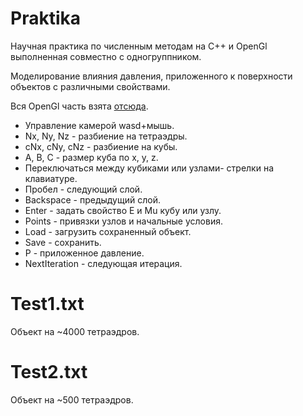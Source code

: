 # Praktika
Научная практика по численным методам на C++ и OpenGl выполненная совместно с одногруппником.

Моделирование влияния давления, приложенного к поверхности объектов с различными свойствами.

Вся OpenGl часть взята [отсюда](http://www.songho.ca/opengl/gl_mvc.html).
* Управление камерой wasd+мышь.
* Nx, Ny, Nz - разбиение на тетраэдры.
* cNx, cNy, cNz - разбиение на кубы.
* A, B, C - размер куба по x, y, z.
* Переключаться между кубиками или узлами- стрелки на клавиатуре.
* Пробел - следующий слой.
* Backspace - предыдущий слой.
* Enter - задать свойство E и Mu кубу или узлу.
* Points - привязки узлов и начальные условия.
* Load - загрузить сохраненный объект.
* Save - сохранить.
* P - приложенное давление.
* NextIteration - следующая итерация.

# Test1.txt
Объект на ~4000 тетраэдров.
# Test2.txt
Объект на ~500 тетраэдров.

